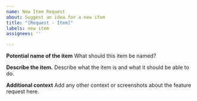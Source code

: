 ```yaml
---
name: New Item Request
about: Suggest an idea for a new item
title: "[Request - Item]"
labels: new item
assignees: ''

---
```


**Potential name of the item**
What should this item be named?

**Describe the item.**
Describe what the item is and what it should be able to do.

**Additional context**
Add any other context or screenshots about the feature request here.
